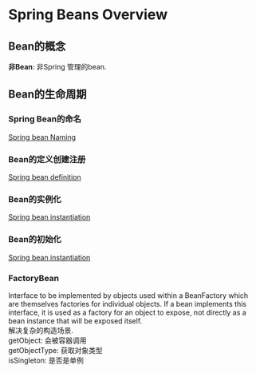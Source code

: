 # **Spring Beans Overview**
## **Bean的概念**
 **非Bean**: 非Spring 管理的bean.  

## **Bean的生命周期**
### **Spring Bean的命名**
[Spring bean Naming](../doc/bean_lifecyle/SpringBeanNaming.md)
### **Bean的定义创建注册**  
[Spring bean definition](../doc/bean_lifecyle/SpringBeansDefinition.md)
### **Bean的实例化**  
[Spring bean instantiation](../doc/bean_lifecyle/SpringBeansInstantiation.md)
### **Bean的初始化**  
[Spring bean instantiation](../doc/bean_lifecyle/SpringBeansInstantiation.md)
### **FactoryBean**
 Interface to be implemented by objects used within a BeanFactory which are themselves factories for individual objects. If a bean implements this interface, it is used as a factory for an object to expose, not directly as a bean instance that will be exposed itself.  
 解决复杂的构造场景.  
 getObject: 会被容器调用  
 getObjectType:  获取对象类型  
 isSingleton: 是否是单例